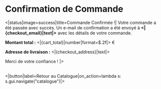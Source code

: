 # Confirmation de Commande

<|status|image=success|title=Commande Confirmée !|
Votre commande a été passée avec succès. Un e-mail de confirmation a été envoyé à **<|{checkout_email}|text|>** avec les détails de votre commande.

**Montant total :** <|{cart_total}|number|format=$.2f|> €

**Adresse de livraison :** <|{checkout_address}|text|>

Merci de votre confiance !
|>

<br/>
<|button|label=Retour au Catalogue|on_action=lambda s: s.gui.navigate("catalogue")|>
